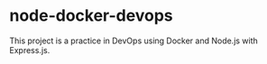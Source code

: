 # node-docker-devops
This project is a practice in DevOps using Docker and Node.js with Express.js.
